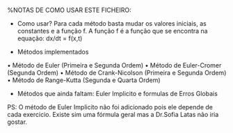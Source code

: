 %NOTAS DE COMO USAR ESTE FICHEIRO:

- Como usar?
Para cada método basta mudar os valores iniciais, as constantes e a função f. A função f é a função que se encontra na equação: dx/dt = f(x,t)

- Métodos implementados

• Método de Euler (Primeira e Segunda Ordem)
•  Método de Euler-Cromer (Segunda Ordem)
•  Método de Crank-Nicolson (Primeira e Segunda Ordem)
•  Método de Range-Kutta (Segunda e Quarta Ordem)

- Métodos que ainda faltam: Euler Implicito e formulas de Erros Globais

PS: O método de Euler Implicito não foi adicionado pois ele depende de cada exercicio. Existe sim uma fórmula geral mas a Dr.Sofia Latas não iria gostar.
